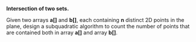 **Intersection of two sets.**
  
Given two arrays **a[]** and **b[]**, each containing **n** distinct 2D points in the plane, design a subquadratic algorithm to count the number of points that are contained both in array **a[]** and array **b[]**.
  